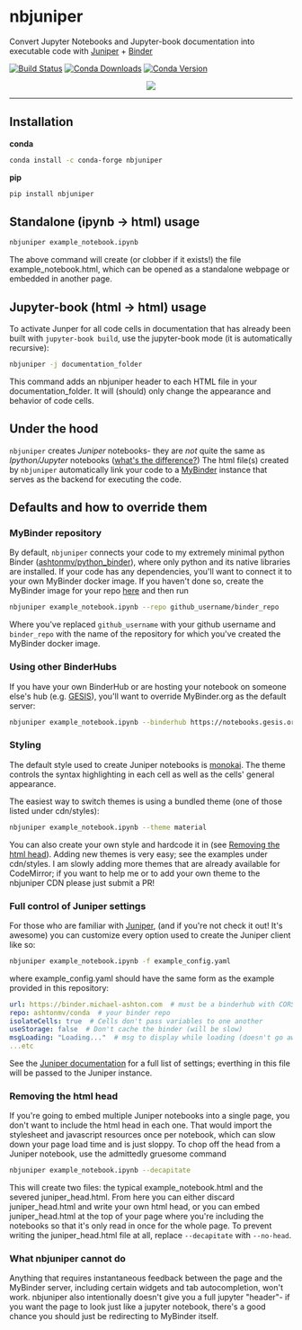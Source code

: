 # nbjuniper

Convert Jupyter Notebooks and Jupyter-book documentation into executable code with [Juniper](https://github.com/ines/juniper) + [Binder](https://mybinder.org)

[![Build Status](https://dev.azure.com/conda-forge/feedstock-builds/_apis/build/status/nbjuniper-feedstock?branchName=master)](https://dev.azure.com/conda-forge/feedstock-builds/_apis/build/status/nbjuniper-feedstock?branchName=master) [![Conda Downloads](https://img.shields.io/conda/dn/conda-forge/nbjuniper.svg)](https://anaconda.org/conda-forge/nbjuniper) [![Conda Version](https://img.shields.io/conda/vn/conda-forge/nbjuniper.svg)](https://anaconda.org/conda-forge/nbjuniper)

<p align="center">
<img src="screenshot.gif"/>
</p>

---

## Installation
**conda**
```sh
conda install -c conda-forge nbjuniper
```

**pip**
```sh
pip install nbjuniper
```

## Standalone (ipynb -> html) usage
```sh
nbjuniper example_notebook.ipynb
```

The above command will create (or clobber if it exists!) the file example_notebook.html,
which can be opened as a standalone webpage or embedded in another page. 

## Jupyter-book (html -> html) usage

To activate Junper for all code cells in documentation that has already been built with
`jupyter-book build`, use the jupyter-book mode (it is automatically recursive):

```sh
nbjuniper -j documentation_folder
```

This command adds an nbjuniper header to each HTML file in your documentation_folder. It will (should)
only change the appearance and behavior of code cells.

## Under the hood

`nbjuniper` creates _Juniper_ notebooks- they are *not* quite the same as _Ipython/Jupyter_ notebooks ([what's the difference?](#what-nbjuniper-cannot-do)) The html
file(s) created by `nbjuniper` automatically link your code to a [MyBinder](https://mybinder.org) instance that
serves as the backend for executing the code.

## Defaults and how to override them

### MyBinder repository
By default, `nbjuniper` connects your code to my extremely minimal python Binder ([ashtonmv/python_binder](https://github.com/ashtonmv/python_binder)), where only python and its native libraries are installed. If your code has any dependencies, you'll
want to connect it to your own MyBinder docker image. If you haven't done so, create the MyBinder image for your repo [here](https://mybinder.org) and then run

```sh
nbjuniper example_notebook.ipynb --repo github_username/binder_repo
```

Where you've replaced `github_username` with your github username and `binder_repo` with the name of the repository for which you've created the MyBinder docker image.

### Using other BinderHubs
If you have your own BinderHub or are hosting your notebook on someone else's hub (e.g. [GESIS](https://notebooks.gesis.org)),
you'll want to override MyBinder.org as the default server:

```sh
nbjuniper example_notebook.ipynb --binderhub https://notebooks.gesis.org --repo github_username/binder_repo
```

### Styling
The default style used to create Juniper notebooks is [monokai](https://monokai.pro/). The theme controls the syntax
highlighting in each cell as well as the cells' general appearance.

The easiest way to switch themes is using a bundled theme (one of those listed under cdn/styles):

```sh
nbjuniper example_notebook.ipynb --theme material
```

You can also create your own style and hardcode it in
(see [Removing the html head](#removing-the-html-head)). Adding new themes is very easy; see the examples under cdn/styles.
I am slowly adding more themes that are already available for CodeMirror; if you want to help me or to add your own theme
to the nbjuniper CDN please just submit a PR!

### Full control of Juniper settings
For those who are familiar with [Juniper](https://github.com/ines/juniper), (and if you're not check it out! It's awesome)
you can customize every option used to create the Juniper client like so:

```sh
nbjuniper example_notebook.ipynb -f example_config.yaml
```

where example_config.yaml should have the same form as the example provided in this repository:

```yaml
url: https://binder.michael-ashton.com  # must be a binderhub with CORS enabled
repo: ashtonmv/conda  # your binder repo
isolateCells: true  # Cells don't pass variables to one another
useStorage: false  # Don't cache the binder (will be slow)
msgLoading: "Loading..."  # msg to display while loading (doesn't go away if no stdout!)
...etc
```

See the [Juniper documentation](https://github.com/ines/juniper) for a full list of settings; everthing in this file will be passed
to the Juniper instance.

### Removing the html head
If you're going to embed multiple Juniper notebooks into a single page, you don't want to include the html head in
each one. That would import the stylesheet and javascript resources once per notebook, which can slow down your page load
time and is just sloppy. To chop off the head from a Juniper notebook, use the admittedly gruesome command

```sh
nbjuniper example_notebook.ipynb --decapitate
```

This will create two files: the typical example_notebook.html and the severed juniper_head.html. From here you
can either discard juniper_head.html and write your own html head, or you can embed juniper_head.html at the top
of your page where you're including the notebooks so that it's only read in once for the whole page. To prevent writing
the juniper_head.html file at all, replace `--decapitate` with `--no-head`.

### What nbjuniper cannot do
Anything that requires instantaneous feedback between the page and the MyBinder server, including certain widgets
and tab autocompletion, won't work. nbjuniper also intentionally doesn't give you a full jupyter "header"- if you
want the page to look just like a jupyter notebook, there's a good chance you should just be redirecting to
MyBinder itself.
